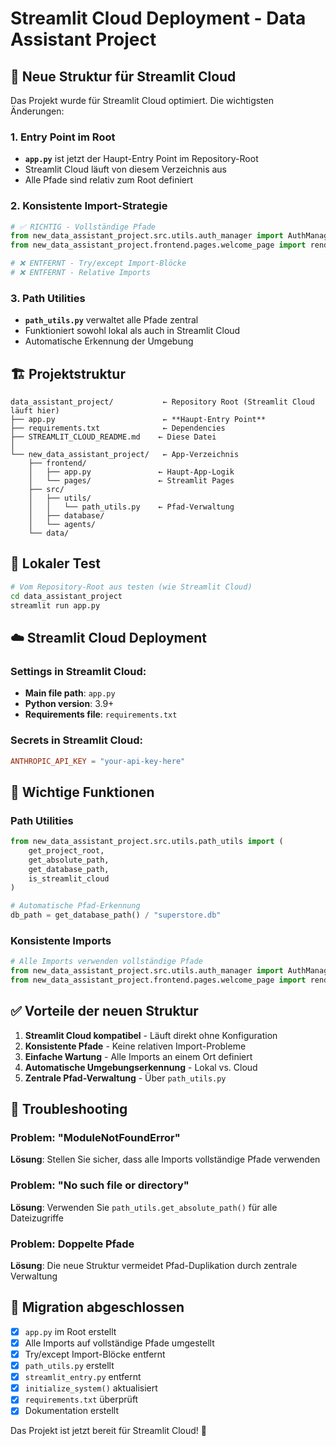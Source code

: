 # Streamlit Cloud Deployment - Data Assistant Project

## 🚀 Neue Struktur für Streamlit Cloud

Das Projekt wurde für Streamlit Cloud optimiert. Die wichtigsten Änderungen:

### 1. **Entry Point im Root**
- **`app.py`** ist jetzt der Haupt-Entry Point im Repository-Root
- Streamlit Cloud läuft von diesem Verzeichnis aus
- Alle Pfade sind relativ zum Root definiert

### 2. **Konsistente Import-Strategie**
```python
# ✅ RICHTIG - Vollständige Pfade
from new_data_assistant_project.src.utils.auth_manager import AuthManager
from new_data_assistant_project.frontend.pages.welcome_page import render_welcome_page

# ❌ ENTFERNT - Try/except Import-Blöcke
# ❌ ENTFERNT - Relative Imports
```

### 3. **Path Utilities**
- **`path_utils.py`** verwaltet alle Pfade zentral
- Funktioniert sowohl lokal als auch in Streamlit Cloud
- Automatische Erkennung der Umgebung

## 🏗️ Projektstruktur

```
data_assistant_project/           ← Repository Root (Streamlit Cloud läuft hier)
├── app.py                        ← **Haupt-Entry Point**
├── requirements.txt              ← Dependencies
├── STREAMLIT_CLOUD_README.md    ← Diese Datei
│
└── new_data_assistant_project/   ← App-Verzeichnis
    ├── frontend/
    │   ├── app.py               ← Haupt-App-Logik
    │   └── pages/               ← Streamlit Pages
    ├── src/
    │   ├── utils/
    │   │   └── path_utils.py    ← Pfad-Verwaltung
    │   ├── database/
    │   └── agents/
    └── data/
```

## 🚀 Lokaler Test

```bash
# Vom Repository-Root aus testen (wie Streamlit Cloud)
cd data_assistant_project
streamlit run app.py
```

## ☁️ Streamlit Cloud Deployment

### Settings in Streamlit Cloud:
- **Main file path**: `app.py`
- **Python version**: 3.9+
- **Requirements file**: `requirements.txt`

### Secrets in Streamlit Cloud:
```toml
ANTHROPIC_API_KEY = "your-api-key-here"
```

## 🔧 Wichtige Funktionen

### Path Utilities
```python
from new_data_assistant_project.src.utils.path_utils import (
    get_project_root,
    get_absolute_path,
    get_database_path,
    is_streamlit_cloud
)

# Automatische Pfad-Erkennung
db_path = get_database_path() / "superstore.db"
```

### Konsistente Imports
```python
# Alle Imports verwenden vollständige Pfade
from new_data_assistant_project.src.utils.auth_manager import AuthManager
from new_data_assistant_project.frontend.pages.welcome_page import render_welcome_page
```

## ✅ Vorteile der neuen Struktur

1. **Streamlit Cloud kompatibel** - Läuft direkt ohne Konfiguration
2. **Konsistente Pfade** - Keine relativen Import-Probleme
3. **Einfache Wartung** - Alle Imports an einem Ort definiert
4. **Automatische Umgebungserkennung** - Lokal vs. Cloud
5. **Zentrale Pfad-Verwaltung** - Über `path_utils.py`

## 🐛 Troubleshooting

### Problem: "ModuleNotFoundError"
**Lösung**: Stellen Sie sicher, dass alle Imports vollständige Pfade verwenden

### Problem: "No such file or directory"
**Lösung**: Verwenden Sie `path_utils.get_absolute_path()` für alle Dateizugriffe

### Problem: Doppelte Pfade
**Lösung**: Die neue Struktur vermeidet Pfad-Duplikation durch zentrale Verwaltung

## 📝 Migration abgeschlossen

- [x] `app.py` im Root erstellt
- [x] Alle Imports auf vollständige Pfade umgestellt
- [x] Try/except Import-Blöcke entfernt
- [x] `path_utils.py` erstellt
- [x] `streamlit_entry.py` entfernt
- [x] `initialize_system()` aktualisiert
- [x] `requirements.txt` überprüft
- [x] Dokumentation erstellt

Das Projekt ist jetzt bereit für Streamlit Cloud! 🎉
